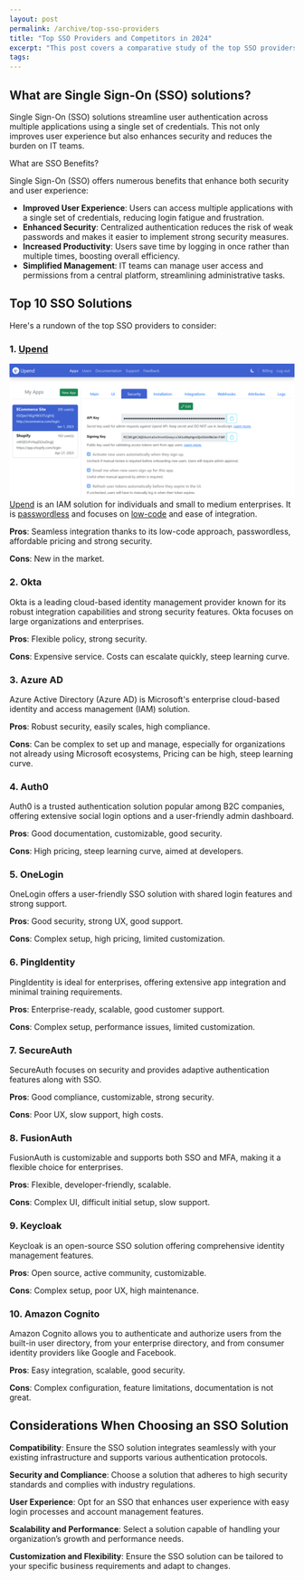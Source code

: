 ```yaml
---
layout: post
permalink: /archive/top-sso-providers
title: "Top SSO Providers and Competitors in 2024"
excerpt: "This post covers a comparative study of the top SSO providers and solutions."
tags:
---
```


## What are Single Sign-On (SSO) solutions?
Single Sign-On (SSO) solutions streamline user authentication across multiple applications using a single set of credentials. This not only improves user experience but also enhances security and reduces the burden on IT teams. 

What are SSO Benefits?

Single Sign-On (SSO) offers numerous benefits that enhance both security and user experience:
- **Improved User Experience**: Users can access multiple applications with a single set of credentials, reducing login fatigue and frustration.
- **Enhanced Security**: Centralized authentication reduces the risk of weak passwords and makes it easier to implement strong security measures.
- **Increased Productivity**: Users save time by logging in once rather than multiple times, boosting overall efficiency.
- **Simplified Management**: IT teams can manage user access and permissions from a central platform, streamlining administrative tasks.

## Top 10 SSO Solutions
Here's a rundown of the top SSO providers to consider:

### 1. <a href="https://app.upend.cc" target="blank">Upend</a>
<a href="https://app.upend.cc" target="_blank"><img alt="upend screenshot" src="/images/posts/archived/upend-screenshot.png"></a>
<a href="https://app.upend.cc" target="blank">Upend</a> is an IAM solution for individuals and small to medium enterprises. It is <a href="https://en.wikipedia.org/wiki/Passwordless_authentication" target="blank">passwordless</a> and  focuses on <a href="https://en.wikipedia.org/wiki/Low-code_development_platform"  target="blank">low-code</a> and ease of integration. 

**Pros**: Seamless integration thanks to its low-code approach, passwordless, affordable pricing and strong security.

**Cons**: New in the market.

### 2. Okta
Okta is a leading cloud-based identity management provider known for its robust integration capabilities and strong security features. Okta focuses on large organizations and enterprises.

**Pros**: Flexible policy, strong security.

**Cons**: Expensive service. Costs can escalate quickly, steep learning curve.

### 3. Azure AD 
Azure Active Directory (Azure AD) is Microsoft's enterprise cloud-based identity and access management (IAM) solution. 

**Pros**: Robust security, easily scales, high compliance.

**Cons**: Can be complex to set up and manage, especially for organizations not already using Microsoft ecosystems, Pricing can be high, steep learning curve.


### 4. Auth0 
Auth0 is a trusted authentication solution popular among B2C companies, offering extensive social login options and a user-friendly admin dashboard. 

**Pros**: Good documentation, customizable, good security.

**Cons**: High pricing, steep learning curve, aimed at developers.

### 5. OneLogin 
OneLogin offers a user-friendly SSO solution with shared login features and strong support.

**Pros**: Good security, strong UX, good support.

**Cons**: Complex setup, high pricing, limited customization.


### 6. PingIdentity 
PingIdentity is ideal for enterprises, offering extensive app integration and minimal training requirements.

**Pros**: Enterprise-ready, scalable, good customer support.

**Cons**: Complex setup, performance issues, limited customization.

### 7. SecureAuth

SecureAuth focuses on security and provides adaptive authentication features along with SSO.

**Pros**: Good compliance, customizable, strong security.

**Cons**: Poor UX, slow support, high costs.

### 8. FusionAuth
FusionAuth is customizable and supports both SSO and MFA, making it a flexible choice for enterprises.

**Pros**: Flexible, developer-friendly, scalable.

**Cons**: Complex UI, difficult initial setup, slow support.

### 9. Keycloak

Keycloak is an open-source SSO solution offering comprehensive identity management features.

**Pros**: Open source, active community, customizable.

**Cons**: Complex setup, poor UX, high maintenance.

### 10. Amazon Cognito
Amazon Cognito allows you to authenticate and authorize users from the built-in user directory, from your enterprise directory, and from consumer identity providers like Google and Facebook.


**Pros**: Easy integration, scalable, good security.

**Cons**: Complex configuration, feature limitations, documentation is not great.


## Considerations When Choosing an SSO Solution

**Compatibility**: Ensure the SSO solution integrates seamlessly with your existing infrastructure and supports various authentication protocols.

**Security and Compliance**: Choose a solution that adheres to high security standards and complies with industry regulations.

**User Experience**: Opt for an SSO that enhances user experience with easy login processes and account management features.

**Scalability and Performance**: Select a solution capable of handling your organization’s growth and performance needs.

**Customization and Flexibility**: Ensure the SSO solution can be tailored to your specific business requirements and adapt to changes.



